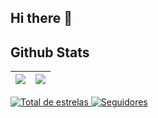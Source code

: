 ## Hi there 👋

## Github Stats

<img src="https://github-readme-stats.vercel.app/api?username=ericklima14&show_icons=true&theme=tokyonight&hide_border=true"/>|<img src="https://github-readme-streak-stats.herokuapp.com?user=ericklima14&theme=tokyonight&hide_border=true&exclude_days=Sun%2CSat"/>
|---|---|

 <a href="https://github.com/ericklima14?tab=repositories&sort=stargazers">
        <img 
            alt="Total de estrelas" 
            title="Github Stars Total" 
            src="https://custom-icon-badges.demolab.com/github/stars/ericklima14?color=55960c&style=for-the-badge&labelColor=488207&logo=star&label=Stars"
        />
</a>
<a href="https://github.com/ericklima14?tab=followers">
        <img 
            alt="Seguidores" 
            title="Follow me on GitHub" 
            src="https://custom-icon-badges.demolab.com/github/followers/ericklima14?color=236ad3&labelColor=1155ba&style=for-the-badge&logo=github&label=Followers&logoColor=white"
        />
  </a>
<!-- ![Top Langs](https://github-readme-stats.vercel.app/api/top-langs/?username=ericklima14&layout=donut&theme=tokyonight&langs_count=5&hide_border=true) -->
<!--
**ericklima14/ericklima14** is a ✨ _special_ ✨ repository because its `README.md` (this file) appears on your GitHub profile.

<!--
Here are some ideas to get you started:

- 🔭 I’m currently working on ...
- 🌱 I’m currently learning ...
- 👯 I’m looking to collaborate on ...
- 🤔 I’m looking for help with ...
- 💬 Ask me about ...
- 📫 How to reach me: ...
- 😄 Pronouns: ...
- ⚡ Fun fact: ...
-->
